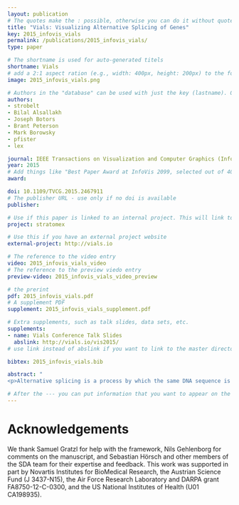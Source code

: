 ```yaml
---
layout: publication
# The quotes make the : possible, otherwise you can do it without quotes
title: "Vials: Visualizing Alternative Splicing of Genes"
key: 2015_infovis_vials
permalink: /publications/2015_infovis_vials/
type: paper

# The shortname is used for auto-generated titels
shortname: Vials
# add a 2:1 aspect ration (e.g., width: 400px, height: 200px) to the folder /assets/images/papers/
image: 2015_infovis_vials.png

# Authors in the "database" can be used with just the key (lastname). Others can be written properly.
authors:
- strobelt
- Bilal Alsallakh
- Joseph Botors
- Brant Peterson
- Mark Borowsky
- pfister
- lex

journal: IEEE Transactions on Visualization and Computer Graphics (InfoVis ’15), to appear, 2015.
year: 2015
# Add things like "Best Paper Award at InfoVis 2099, selected out of 4000 submissions" 
award:

doi: 10.1109/TVCG.2015.2467911
# The publisher URL - use only if no doi is available
publisher:

# Use if this paper is linked to an internal project. This will link to the project site
project: stratomex

# Use this if you have an external project website 
external-project: http://vials.io

# The reference to the video entry
video: 2015_infovis_vials_video
# The reference to the preview viedo entry 
preview-video: 2015_infovis_vials_video_preview

# the prerint
pdf: 2015_infovis_vials.pdf
# A supplement PDF
supplement: 2015_infovis_vials_supplement.pdf

# Extra supplements, such as talk slides, data sets, etc. 
supplements:
- name: Vials Conference Talk Slides
  abslink: http://vials.io/vis2015/
# use link instead of abslink if you want to link to the master directory

bibtex: 2015_infovis_vials.bib

abstract: "
<p>Alternative splicing is a process by which the same DNA sequence is used to assemble different proteins, called protein isoforms. Alternative splicing works by selectively omitting some of the coding regions (exons) typically associated with a gene. Detection of alternative splicing is difficult and uses a combination of advanced data acquisition methods and statistical inference. Knowledge about the abundance of isoforms is important for understanding both normal processes and diseases and to eventually improve treatment through targeted therapies. The data, however, is complex and current visualizations for isoforms are neither perceptually efficient nor scalable. To remedy this, we developed Vials, a novel visual analysis tool that enables analysts to explore the various datasets that scientists use to make judgments about isoforms: the abundance of reads associated with the coding regions of the gene, evidence for junctions, i.e., edges connecting the coding regions, and predictions of isoform frequencies. Vials is scalable as it allows for the simultaneous analysis of many samples in multiple groups. Our tool thus enables experts to (a) identify patterns of isoform abundance in groups of samples and (b) evaluate the quality of the data. We demonstrate the value of our tool in case studies using publicly available datasets.</p>"

# After the --- you can put information that you want to appear on the website using markdown formatting or HTML. A good example are acknowledgements, extra references, an erratum, etc.
---
```


# Acknowledgements

We thank Samuel Gratzl for help with the framework, Nils Gehlenborg for comments on the manuscript, and Sebastian Hörsch and other members of the SDA team for their expertise and feedback. This work was supported in part by Novartis Institutes for BioMedical Research, the Austrian Science Fund (J 3437-N15), the Air Force Research Laboratory and DARPA grant FA8750-12-C-0300, and the US National Institutes of Health (U01 CA198935).
